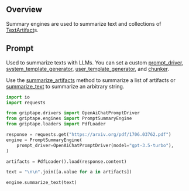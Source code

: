 ## Overview

Summary engines are used to summarize text and collections of [TextArtifact](../../reference/griptape/artifacts/text_artifact.md)s.

## Prompt

Used to summarize texts with LLMs. You can set a custom [prompt_driver](../../reference/griptape/engines/summary/prompt_summary_engine.md#griptape.engines.summary.prompt_summary_engine.PromptSummaryEngine.prompt_driver), [system_template_generator](../../reference/griptape/engines/summary/prompt_summary_engine.md#griptape.engines.summary.prompt_summary_engine.PromptSummaryEngine.system_template_generator), [user_template_generator](../../reference/griptape/engines/summary/prompt_summary_engine.md#griptape.engines.summary.prompt_summary_engine.PromptSummaryEngine.user_template_generator), and [chunker](../../reference/griptape/engines/summary/prompt_summary_engine.md#griptape.engines.summary.prompt_summary_engine.PromptSummaryEngine.chunker).

Use the [summarize_artifacts](../../reference/griptape/engines/summary/prompt_summary_engine.md#griptape.engines.summary.prompt_summary_engine.PromptSummaryEngine.summarize_artifacts) method to summarize a list of artifacts or [summarize_text](../../reference/griptape/engines/summary/base_summary_engine.md#griptape.engines.summary.base_summary_engine.BaseSummaryEngine.summarize_text) to summarize an arbitrary string.

```python
import io
import requests

from griptape.drivers import OpenAiChatPromptDriver
from griptape.engines import PromptSummaryEngine
from griptape.loaders import PdfLoader

response = requests.get("https://arxiv.org/pdf/1706.03762.pdf")
engine = PromptSummaryEngine(
    prompt_driver=OpenAiChatPromptDriver(model="gpt-3.5-turbo"),
)

artifacts = PdfLoader().load(response.content)

text = "\n\n".join([a.value for a in artifacts])

engine.summarize_text(text)
```
